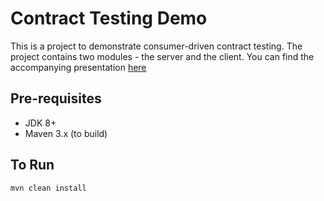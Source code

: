 # Contract Testing Demo
This is a project to demonstrate consumer-driven contract testing. The project contains two modules - the server and the client. You can find the accompanying presentation [here](https://prem-onition.github.io/contract-testing/)

## Pre-requisites
* JDK 8+
* Maven 3.x (to build)

## To Run

`mvn clean install`


